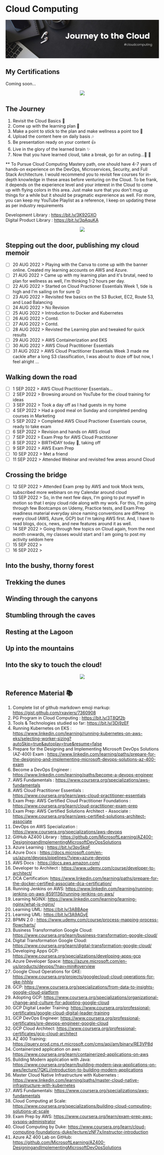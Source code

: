 # Cloud Computing
<p align="center">
  <img src="Banner.jpg">
</p>

## My Certifications
Coming soon...  

<p align="center">
  <img src="https://raw.githubusercontent.com/andreasbm/readme/master/assets/lines/rainbow.png">
</p>

## The Journey
1. Revisit the Cloud Basics :speech_balloon:
2. Come up with the learning plan :dash:
3. Make a point to stick to the plan and make wellness a point too :curry:
4. Upload the content here on daily basis :notes:
5. Be presentation ready on your content :thumbsup:
6. Live in the glory of the learned brain :sparkles:
7. Now that you have learned cloud, take a break, go for an outing...:checkered_flag: :moyai:

** To Pursue Cloud Computing Mastery path, one should have 4-7 years of hands-on experience on the DevOps, Microservices, Security, and Full Stack Architecture. I would recommend you to revisit few courses for in-depth knowledge in these areas before venturing on the Cloud. To be frank, it depends on the experience level and your interest in the Cloud to come up with flying colors in this area. Just make sure that you don't mug up things for a while but it should be pragmatic exprerience as well. For more, you can keep my YouTube Playlist as a reference, I keep on updating these as per industry requirements

Development Library :	https://bit.ly/3K92GXO  
Digital Product Library :	https://bit.ly/3pAquKA

<p align="center">
  <img src="https://raw.githubusercontent.com/andreasbm/readme/master/assets/lines/rainbow.png">
</p>

## Stepping out the door, publishing my cloud memoir

- [ ] 20 AUG 2022 > Playing with the Canva to come up with the banner online. Created my learning accounts on AWS and Azure.  
- [ ] 21 AUG 2022 > Came up with my learning plan and it's brutal, need to plan for wellness as well, I'm thinking 1-2 hours per day.  
- [ ] 22 AUG 2022 > Started on Cloud Practioner Essentials Week 1, tide is high and I'm sailing on for sure 😉  
- [ ] 23 AUG 2022 > Revisited few basics on the S3 Bucket, EC2, Route 53, and Load Balancing    
- [ ] 24 AUG 2022 > No Revision  
- [ ] 25 AUG 2022 > Introduction to Docker and Kubernetes  
- [ ] 26 AUG 2022 > Contd.    
- [ ] 27 AUG 2022 > Contd.   
- [ ] 28 AUG 2022 > Revisted the Learning plan and tweaked for quick results     
- [ ] 29 AUG 2022 > AWS Containerization and EKS   
- [ ] 30 AUG 2022 > AWS Cloud Practitioner Essentials    
- [ ] 31 AUG 2022 > AWS Cloud Practitioner Essentials Week 3 made me cackle after a long S3 classification, I was about to doze off but now, I feel alright ...        

## Walking down the road

- [ ] 1 SEP 2022 > AWS Cloud Practitioner Essentials...   
- [ ] 2 SEP 2022 > Browsing around on YouTube for the cloud training for ideas  
- [ ] 3 SEP 2022 > Took a day off as I had guests in my home   
- [ ] 4 SEP 2022 > Had a good meal on Sunday and completed pending courses in Marketing  
- [ ] 5 SEP 2022 > Completed AWS Cloud Practioner Essentials course, ready to take exam   
- [ ] 6 SEP 2022 > Revision and hands on AWS cloud     
- [ ] 7 SEP 2022 > Exam Prep for AWS Cloud Practitioner    
- [ ] 8 SEP 2022 > BIRTHDAY today :birthday:, taking off  
- [ ] 9 SEP 2022 > AWS Exam Prep  
- [ ] 10 SEP 2022 > Met a friend    
- [ ] 11 SEP 2022 > Attended Webinar and revisited few areas around Cloud  
  
## Crossing the bridge

- [ ] 12 SEP 2022 > Attended Exam prep by AWS and took Mock tests, subscribed more webinars on my Calendar around cloud  
- [ ] 13 SEP 2022 > So, in the next few days, I'm going to put myself in motion so that I enjoy cloud ride along with my work. For this, I'm going through few Bootcamps on Udemy, Practice tests, and Exam Prep readiness material everyday since naming conventions are different in every cloud (AWS, Azure, GCP) but I'm taking AWS first. And, I have to read blogs, docs, news, and new features around it as well.
- [ ] 14 SEP 2022 > Going through few topics on Cloud again, from the next month onwards, my classes would start and I am going to post my activity seldom here   
- [ ] 15 SEP 2022 >   
- [ ] 16 SEP 2022 >   

## Into the bushy, thorny forest

## Trekking the dunes

## Winding through the canyons

## Stumbling through the caves

## Resting at the Lagoon

## Up into the mountains

## Into the sky to touch the cloud!

<p align="center">
  <img src="https://raw.githubusercontent.com/andreasbm/readme/master/assets/lines/rainbow.png">
</p>

## Reference Material :books:  
  
1. Complete list of github markdown emoji markup: https://gist.github.com/rxaviers/7360908  
2. PG Program in Cloud Computing : https://bit.ly/3T8Qf2b  
3. Tools & Technologies studied so far:  https://bit.ly/3Dj9zEF   
4. Running Kubernetes on EKS : https://www.linkedin.com/learning/running-kubernetes-on-aws-eks/selecting-worker-sizing?autoSkip=true&autoplay=true&resume=false  
5. Prepare for the Designing and Implementing Microsoft DevOps Solutions (AZ-400) Exam : https://www.linkedin.com/learning/paths/prepare-for-the-designing-and-implementing-microsoft-devops-solutions-az-400-exam  
6. Become a DevOps Engineer : https://www.linkedin.com/learning/paths/become-a-devops-engineer  
7. AWS Fundamentals : https://www.coursera.org/specializations/aws-fundamentals  
8. AWS Cloud Practitioner Essentials : https://www.coursera.org/learn/aws-cloud-practitioner-essentials  
9. Exam Prep: AWS Certified Cloud Practitioner Foundations : https://www.coursera.org/learn/cloud-practitioner-exam-prep  
10. Exam Prep: AWS Certified Solutions Architect - Associate : https://www.coursera.org/learn/aws-certified-solutions-architect-associate  
11. DevOps on AWS Specialization : https://www.coursera.org/specializations/aws-devops  
12. GitHub AZ400 Library : https://github.com/MicrosoftLearning/AZ400-DesigningandImplementingMicrosoftDevOpsSolutions  
13. Azure Learning : https://bit.ly/3pySkqF  
14. Azure Docs : https://docs.microsoft.com/en-us/azure/devops/pipelines/?view=azure-devops  
15. AWS Docs : https://docs.aws.amazon.com/  
16. Developer to Architect : https://www.udemy.com/course/developer-to-architect/  
17. DCA Certification: https://www.linkedin.com/learning/paths/prepare-for-the-docker-certified-associate-dca-certification/  
18. Running Jenkins on AWS: https://www.linkedin.com/learning/running-jenkins-on-aws-8591136/running-jenkins-on-aws/  
19. Learning NGINX: https://www.linkedin.com/learning/learning-nginx/what-is-nginx/  
20. Learning UML: https://bit.ly/3ABBApe  
21. Learning UML: https://bit.ly/3A9AGyE  
22. BPMN 2.0 : https://www.udemy.com/course/process-mapping-process-flowcharts/  
23. Business Transformation Google Cloud: https://www.coursera.org/learn/business-transformation-google-cloud/  
24. Digital Transformation Google Cloud: https://www.coursera.org/learn/digital-transformation-google-cloud/  
25. Developing Apps GCP: https://www.coursera.org/specializations/developing-apps-gcp  
26. Azure Developer Space: https://azure.microsoft.com/en-us/products/devops/?nav=min#overview
27. Google Cloud Operations for GKE: https://www.coursera.org/projects/googlecloud-cloud-operations-for-gke-hhhly  
28. GCP: https://www.coursera.org/specializations/from-data-to-insights-google-cloud-platform  
29. Adopting GCP: https://www.coursera.org/specializations/organizational-change-and-culture-for-adopting-google-cloud  
30. GCP Digital Leader Training: https://www.coursera.org/professional-certificates/google-cloud-digital-leader-training  
31. GCP DevOps Engineer: https://www.coursera.org/professional-certificates/sre-devops-engineer-google-cloud  
32. GCP Cloud Architect: https://www.coursera.org/professional-certificates/gcp-cloud-architect  
33. AZ 400 Training: https://query.prod.cms.rt.microsoft.com/cms/api/am/binary/RE3VP8d  
34. Containerized application on aws: https://www.coursera.org/learn/containerized-applications-on-aws  
35. Building Modern application with Java: https://www.coursera.org/learn/building-modern-java-applications-on-aws/lecture/7QKLj/introduction-to-building-modern-applications  
36. Master Cloud Native Infrastructure with Kubernetes : https://www.linkedin.com/learning/paths/master-cloud-native-infrastructure-with-kubernetes      
37. AWS Fundamentals: https://www.coursera.org/specializations/aws-fundamentals  
38. Cloud Computing at Scale: https://www.coursera.org/specializations/building-cloud-computing-solutions-at-scale  
39. Exam Prep by AWS: https://www.coursera.org/learn/exam-prep-aws-sysops-administrator  
40. Cloud Computing by Duke: https://www.coursera.org/learn/cloud-computing-foundations-duke/lecture/zNF7x/instructor-introduction  
41. Azure AZ 400 Lab on GitHub: https://github.com/MicrosoftLearning/AZ400-DesigningandImplementingMicrosoftDevOpsSolutions


